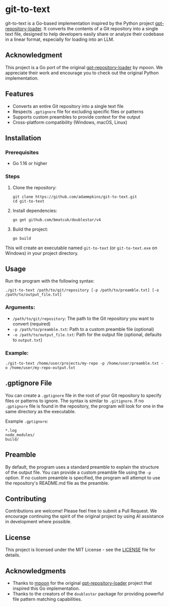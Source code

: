 # git-to-text

git-to-text is a Go-based implementation inspired by the Python project [gpt-repository-loader](https://github.com/mpoon/gpt-repository-loader). It converts the contents of a Git repository into a single text file, designed to help developers easily share or analyze their codebase in a linear format, especially for loading into an LLM.

## Acknowledgment

This project is a Go port of the original [gpt-repository-loader](https://github.com/mpoon/gpt-repository-loader) by mpoon. We appreciate their work and encourage you to check out the original Python implementation.

## Features

- Converts an entire Git repository into a single text file
- Respects `.gptignore` file for excluding specific files or patterns
- Supports custom preambles to provide context for the output
- Cross-platform compatibility (Windows, macOS, Linux)

## Installation

### Prerequisites

- Go 1.16 or higher

### Steps

1. Clone the repository:
   ```
   git clone https://github.com/adammpkins/git-to-text.git
   cd git-to-text
   ```

2. Install dependencies:
   ```
   go get github.com/bmatcuk/doublestar/v4
   ```

3. Build the project:
   ```
   go build
   ```

This will create an executable named `git-to-text` (or `git-to-text.exe` on Windows) in your project directory.

## Usage

Run the program with the following syntax:

```
./git-to-text /path/to/git/repository [-p /path/to/preamble.txt] [-o /path/to/output_file.txt]
```

### Arguments:

- `/path/to/git/repository`: The path to the Git repository you want to convert (required)
- `-p /path/to/preamble.txt`: Path to a custom preamble file (optional)
- `-o /path/to/output_file.txt`: Path for the output file (optional, defaults to `output.txt`)

### Example:

```
./git-to-text /home/user/projects/my-repo -p /home/user/preamble.txt -o /home/user/my-repo-output.txt
```

## .gptignore File

You can create a `.gptignore` file in the root of your Git repository to specify files or patterns to ignore. The syntax is similar to `.gitignore`. If no `.gptignore` file is found in the repository, the program will look for one in the same directory as the executable.

Example `.gptignore`:

```
*.log
node_modules/
build/
```

## Preamble

By default, the program uses a standard preamble to explain the structure of the output file. You can provide a custom preamble file using the `-p` option. If no custom preamble is specified, the program will attempt to use the repository's README.md file as the preamble.

## Contributing

Contributions are welcome! Please feel free to submit a Pull Request. We encourage continuing the spirit of the original project by using AI assistance in development where possible.

## License

This project is licensed under the MIT License - see the [LICENSE](LICENSE) file for details.

## Acknowledgments

- Thanks to [mpoon](https://github.com/mpoon) for the original [gpt-repository-loader](https://github.com/mpoon/gpt-repository-loader) project that inspired this Go implementation.
- Thanks to the creators of the `doublestar` package for providing powerful file pattern matching capabilities.
